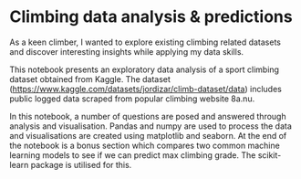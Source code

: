 # Climbing data analysis & predictions #

As a keen climber, I wanted to explore existing climbing related datasets and discover interesting insights while applying my data skills.

This notebook presents an exploratory data analysis of a sport climbing dataset obtained from Kaggle. The dataset (https://www.kaggle.com/datasets/jordizar/climb-dataset/data) includes public logged data scraped from popular climbing website 8a.nu. 

In this notebook, a number of questions are posed and answered through analysis and visualisation. Pandas and numpy are used to process the data and visualisations are created using matplotlib and seaborn. At the end of the notebook is a bonus section which compares two common machine learning models to see if we can predict max climbing grade. The scikit-learn package is utilised for this.